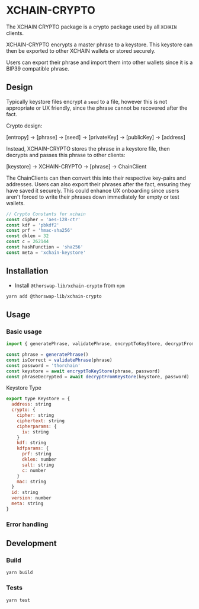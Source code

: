 # XCHAIN-CRYPTO

The XCHAIN CRYPTO package is a crypto package used by all `XCHAIN` clients.

XCHAIN-CRYPTO encrypts a master phrase to a keystore. This keystore can then be exported to other XCHAIN wallets or stored securely.

Users can export their phrase and import them into other wallets since it is a BIP39 compatible phrase.

## Design

Typically keystore files encrypt a `seed` to a file, however this is not appropriate or UX friendly, since the phrase cannot be recovered after the fact.

Crypto design:

[entropy] -> [phrase] -> [seed] -> [privateKey] -> [publicKey] -> [address]

Instead, XCHAIN-CRYPTO stores the phrase in a keystore file, then decrypts and passes this phrase to other clients:

[keystore] -> XCHAIN-CRYPTO -> [phrase] -> ChainClient

The ChainClients can then convert this into their respective key-pairs and addresses.
Users can also export their phrases after the fact, ensuring they have saved it securely. This could enhance UX onboarding since users aren't forced to write their phrases down immediately for empty or test wallets.

```js
// Crypto Constants for xchain
const cipher = 'aes-128-ctr'
const kdf = 'pbkdf2'
const prf = 'hmac-sha256'
const dklen = 32
const c = 262144
const hashFunction = 'sha256'
const meta = 'xchain-keystore'
```

## Installation

- Install `@thorswap-lib/xchain-crypto` from `npm`

```bash
yarn add @thorswap-lib/xchain-crypto
```

## Usage

### Basic usage

```js
import { generatePhrase, validatePhrase, encryptToKeyStore, decryptFromKeystore } from '../src/crypto'

const phrase = generatePhrase()
const isCorrect = validatePhrase(phrase)
const password = 'thorchain'
const keystore = await encryptToKeyStore(phrase, password)
const phraseDecrypted = await decryptFromKeystore(keystore, password)
```

Keystore Type

```js
export type Keystore = {
  address: string
  crypto: {
    cipher: string
    ciphertext: string
    cipherparams: {
      iv: string
    }
    kdf: string
    kdfparams: {
      prf: string
      dklen: number
      salt: string
      c: number
    }
    mac: string
  }
  id: string
  version: number
  meta: string
}
```

### Error handling

## Development

### Build

```bash
yarn build
```

### Tests

```bash
yarn test
```
